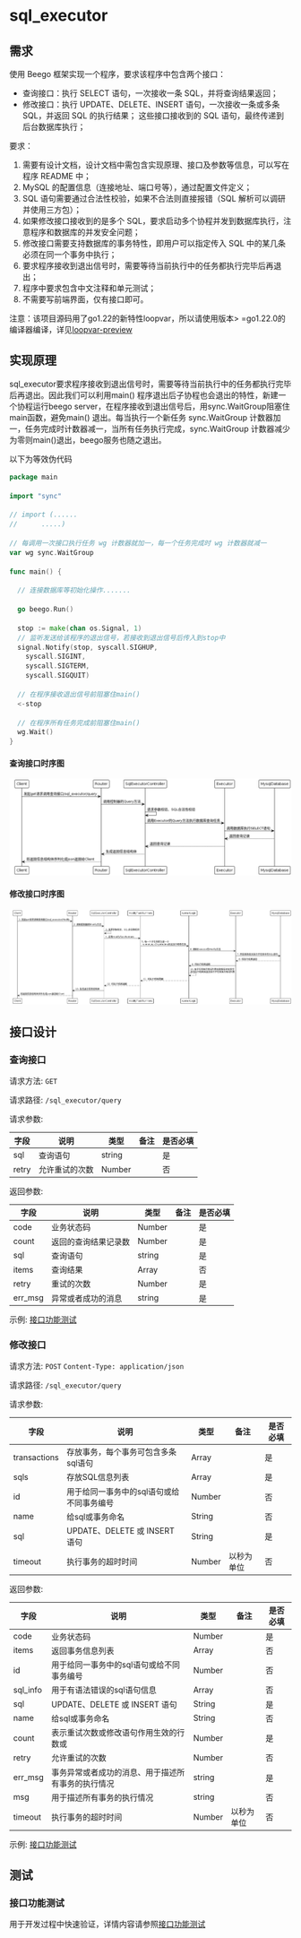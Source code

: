 # sql_executor

## 需求

使用 Beego 框架实现一个程序，要求该程序中包含两个接口：
- 查询接口：执行 SELECT 语句，一次接收一条 SQL，并将查询结果返回；
- 修改接口：执行 UPDATE、DELETE、INSERT 语句，一次接收一条或多条 SQL，并返回 SQL 的执行结果；
  这些接口接收到的 SQL 语句，最终传递到后台数据库执行；

要求：
1. 需要有设计文档，设计文档中需包含实现原理、接口及参数等信息，可以写在程序 README 中；
2. MySQL 的配置信息（连接地址、端口号等），通过配置文件定义；
3. SQL 语句需要通过合法性校验，如果不合法则直接报错（SQL 解析可以调研并使用三方包）；
4. 如果修改接口接收到的是多个 SQL，要求启动多个协程并发到数据库执行，注意程序和数据库的并发安全问题；
5. 修改接口需要支持数据库的事务特性，即用户可以指定传入 SQL 中的某几条必须在同一个事务中执行；
6. 要求程序接收到退出信号时，需要等待当前执行中的任务都执行完毕后再退出；
7. 程序中要求包含中文注释和单元测试；
8. 不需要写前端界面，仅有接口即可。

注意：该项目源码用了go1.22的新特性loopvar，所以请使用版本>
=go1.22.0的编译器编译，详见[loopvar-preview](https://go.dev/blog/loopvar-preview)

## 实现原理

sql_executor要求程序接收到退出信号时，需要等待当前执行中的任务都执行完毕后再退出。因此我们可以利用main()
程序退出后子协程也会退出的特性，新建一个协程运行beego
server，在程序接收到退出信号后，用sync.WaitGroup阻塞住main函数，避免main()
退出。每当执行一个新任务 sync.WaitGroup 计数器加一，任务完成时计数器减一，当所有任务执行完成，sync.WaitGroup
计数器减少为零则main()退出，beego服务也随之退出。

以下为等效伪代码

```go
package main

import "sync"

// import (......
//      .....)

// 每调用一次接口执行任务 wg 计数器就加一，每一个任务完成时 wg 计数器就减一
var wg sync.WaitGroup

func main() {

  // 连接数据库等初始化操作.......

  go beego.Run()

  stop := make(chan os.Signal, 1)
  // 监听发送给该程序的退出信号，若接收到退出信号后传入到stop中
  signal.Notify(stop, syscall.SIGHUP,
    syscall.SIGINT,
    syscall.SIGTERM,
    syscall.SIGQUIT)

  // 在程序接收退出信号前阻塞住main()
  <-stop

  // 在程序所有任务完成前阻塞住main()
  wg.Wait()
}

```

#### 查询接口时序图

![img.png](img/img.png)

#### 修改接口时序图

![img.png](img/img1.png)

## 接口设计

### 查询接口

请求方法: `GET`

请求路径: `/sql_executor/query`

请求参数:

| 字段    | 说明      | 类型     | 备注 | 是否必填 |
|-------|---------|--------|----|------|
| sql   | 查询语句    | string |    | 是    |
| retry | 允许重试的次数 | Number |    | 否    |

返回参数:

| 字段      | 说明         | 类型     | 备注 | 是否必填 |
|---------|------------|--------|----|------|
| code    | 业务状态码      | Number |    | 是    |
| count   | 返回的查询结果记录数 | Number |    | 是    |
| sql     | 查询语句       | string |    | 是    |
| items   | 查询结果       | Array  |    | 否    |
| retry   | 重试的次数      | Number |    | 是    |
| err_msg | 异常或者成功的消息  | string |    | 是    |

示例: [接口功能测试](./tests/function_test.md#查询接口测试用例)

### 修改接口

请求方法: `POST` `Content-Type: application/json`

请求路径: `/sql_executor/query`

请求参数: 

| 字段           | 说明                        | 类型     | 备注    | 是否必填 |
|--------------|---------------------------|--------|-------|------|
| transactions | 存放事务，每个事务可包含多条sql语句       | Array  |       | 是    |
| sqls         | 存放SQL信息列表                 | Array  |       | 是    |
| id           | 用于给同一事务中的sql语句或给不同事务编号    | Number |       | 否    |
| name         | 给sql或事务命名                 | String |       | 否    |
| sql          | UPDATE、DELETE 或 INSERT 语句 | String |       | 是    |
| timeout      | 执行事务的超时时间                 | Number | 以秒为单位 | 否    |


返回参数:

| 字段       | 说明                        | 类型     | 备注    | 是否必填 |
|----------|---------------------------|--------|-------|------|
| code     | 业务状态码                     | Number |       | 是    |
| items    | 返回事务信息列表                  | Array  |       | 否    |
| id       | 用于给同一事务中的sql语句或给不同事务编号    | Number |       | 否    |
| sql_info | 用于有语法错误的sql语句信息           | Array  |       | 否    |
| sql      | UPDATE、DELETE 或 INSERT 语句 | String |       | 是    |
| name     | 给sql或事务命名                 | String |       | 否    |
| count    | 表示重试次数或修改语句作用生效的行数或       | Number |       | 是    |
| retry    | 允许重试的次数                   | Number |       | 否    |
| err_msg  | 事务异常或者成功的消息、用于描述所有事务的执行情况 | string |       | 是    |
| msg      | 用于描述所有事务的执行情况             | string |       | 否    | 
| timeout  | 执行事务的超时时间                 | Number | 以秒为单位 | 否    |

示例: [接口功能测试](./tests/function_test.md#修改接口测试用例)

## 测试

### 接口功能测试

用于开发过程中快速验证，详情内容请参照[接口功能测试](./tests/function_test.md)

